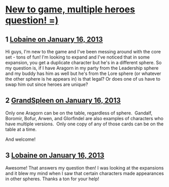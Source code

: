 # [New to game, multiple heroes question! =)](https://community.fantasyflightgames.com/topic/77569-new-to-game-multiple-heroes-question/)

## 1 [Lobaine on January 16, 2013](https://community.fantasyflightgames.com/topic/77569-new-to-game-multiple-heroes-question/?do=findComment&comment=748737)

Hi guys, I'm new to the game and I've been messing around with the core set - tons of fun! I'm looking to expand and I've noticed that in some expansion, you get a duplicate character but he's in a different sphere. So my question is, if I have Aragorn in my party from the Leadership sphere and my buddy has him as well but he's from the Lore sphere (or whatever the other sphere is he appears in) is that legal? Or does one of us have to swap him out since heroes are unique?

## 2 [GrandSpleen on January 16, 2013](https://community.fantasyflightgames.com/topic/77569-new-to-game-multiple-heroes-question/?do=findComment&comment=748743)

Only one Aragorn can be on the table, regardless of sphere.  Gandalf, Boromir, Bofur, Arwen, and Glorfindel are also examples of characters who have multiple versions.  Only one copy of any of those cards can be on the table at a time.

And welcome!

## 3 [Lobaine on January 16, 2013](https://community.fantasyflightgames.com/topic/77569-new-to-game-multiple-heroes-question/?do=findComment&comment=748744)

Awesome! That answers my question then! I was looking at the expansions and it blew my mind when I saw that certain characters made appearances in other spheres. Thanks a ton for your help!


